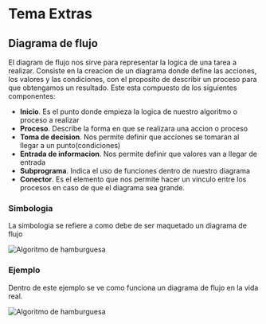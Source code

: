 # Tema Extras

## Diagrama de flujo
El diagram de flujo nos sirve para representar la logica de una tarea a realizar.
Consiste en la creacion de un diagrama donde define las acciones, los valores y las condiciones,
con el proposito de describir un proceso para que obtengamos un resultado.
Este esta compuesto de los siguientes componentes:
- **Inicio**. Es el punto donde empieza la logica de nuestro algoritmo o proceso a realizar
- **Proceso**. Describe la forma en que se realizara una accion o proceso
- **Toma de decision**. Nos permite definir que acciones se tomaran al llegar a un punto(condiciones)
- **Entrada de informacion**. Nos permite definir que valores van a llegar de entrada
- **Subprograma**. Indica el uso de funciones dentro de nuestro diagrama
- **Conector**. Es el elemento que nos permite hacer un vinculo entre los procesos en caso de que el diagrama sea grande.
### Simbologia
La simbologia se refiere a como debe de ser maquetado un diagrama de flujo

![Algoritmo de hamburguesa](https://github.com/McGilfordJose/AprendeAProgramar/blob/main/Introduccion/Image/hamburguesa.png?raw=true "Hambuger Algorithm")

### Ejemplo
Dentro de este ejemplo se ve como funciona un diagrama de flujo en la vida real.

![Algoritmo de hamburguesa](https://github.com/McGilfordJose/AprendeAProgramar/blob/main/Introduccion/Image/hamburguesa.png?raw=true "Hambuger Algorithm")